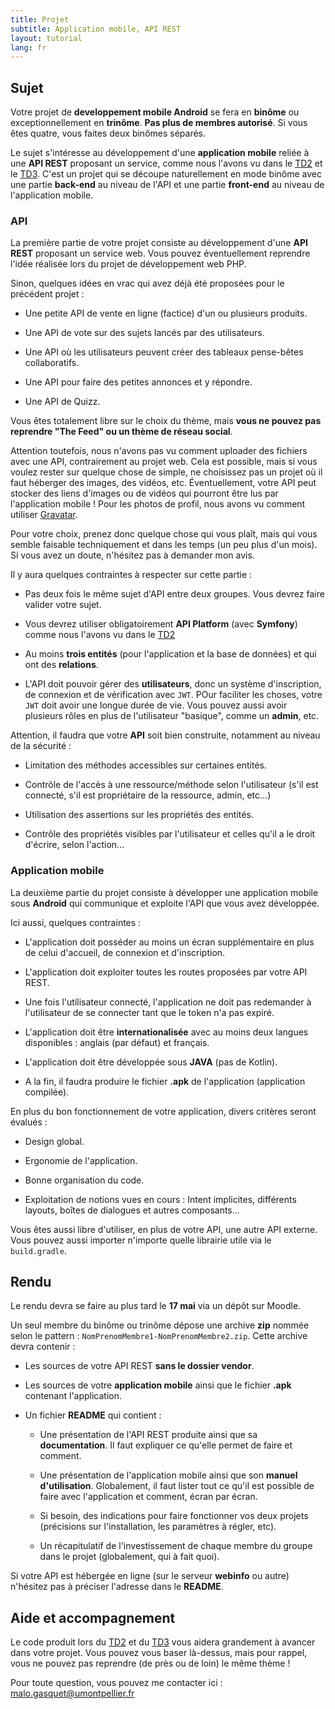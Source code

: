 ```yaml
---
title: Projet
subtitle: Application mobile, API REST
layout: tutorial
lang: fr
---
```


## Sujet

Votre projet de **developpement mobile Android** se fera en **binôme** ou exceptionnellement en **trinôme**. **Pas plus de membres autorisé**. Si vous êtes quatre, vous faites deux binômes séparés.

Le sujet s'intéresse au développement d'une **application mobile** reliée à une **API REST** proposant un service, comme nous l'avons vu dans le [TD2]({{site.baseurl}}/tutorials/tutorial2.html) et le [TD3]({{site.baseurl}}/tutorials/tutorial3.html). C'est un projet qui se découpe naturellement en mode binôme avec une partie **back-end** au niveau de l'API et une partie **front-end** au niveau de l'application mobile.

### API

La première partie de votre projet consiste au développement d'une **API REST** proposant un service web. Vous pouvez éventuellement reprendre l'idée réalisée lors du projet de développement web PHP. 

Sinon, quelques idées en vrac qui avez déjà été proposées pour le précédent projet :

* Une petite API de vente en ligne (factice) d'un ou plusieurs produits.

* Une API de vote sur des sujets lancés par des utilisateurs.

* Une API où les utilisateurs peuvent créer des tableaux pense-bêtes collaboratifs.

* Une API pour faire des petites annonces et y répondre.

* Une API de Quizz.

Vous êtes totalement libre sur le choix du thème, mais **vous ne pouvez pas reprendre "The Feed" ou un thème de réseau social**. 

Attention toutefois, nous n'avons pas vu comment uploader des fichiers avec une API, contrairement au projet web. Cela est possible, mais si vous voulez rester sur quelque chose de simple, ne choisissez pas un projet où il faut héberger des images, des vidéos, etc. Éventuellement, votre API peut stocker des liens d'images ou de vidéos qui pourront être lus par l'application mobile ! Pour les photos de profil, nous avons vu comment utiliser [Gravatar](https://fr.gravatar.com/).

Pour votre choix, prenez donc quelque chose qui vous plaît, mais qui vous semble faisable techniquement et dans les temps (un peu plus d'un mois). Si vous avez un doute, n'hésitez pas à demander mon avis.

Il y aura quelques contraintes à respecter sur cette partie :

* Pas deux fois le même sujet d'API entre deux groupes. Vous devrez faire valider votre sujet.

* Vous devrez utiliser obligatoirement **API Platform** (avec **Symfony**) comme nous l'avons vu dans le [TD2]({{site.baseurl}}/tutorials/tutorial2.html)

* Au moins **trois entités** (pour l'application et la base de données) et qui ont des **relations**.

* L'API doit pouvoir gérer des **utilisateurs**, donc un système d'inscription, de connexion et de vérification avec `JWT`. POur faciliter les choses, votre `JWT` doit avoir une longue durée de vie. Vous pouvez aussi avoir plusieurs rôles en plus de l'utilisateur "basique", comme un **admin**, etc. 

Attention, il faudra que votre **API** soit bien construite, notamment au niveau de la sécurité :

* Limitation des méthodes accessibles sur certaines entités.

* Contrôle de l'accès à une ressource/méthode selon l'utilisateur (s'il est connecté, s'il est propriétaire de la ressource, admin, etc...)

* Utilisation des assertions sur les propriétés des entités.

* Contrôle des propriétés visibles par l'utilisateur et celles qu'il a le droit d'écrire, selon l'action...

### Application mobile

La deuxième partie du projet consiste à développer une application mobile sous **Android** qui communique et exploite l'API que vous avez développée.

Ici aussi, quelques contraintes :

* L'application doit posséder au moins un écran supplémentaire en plus de celui d'accueil, de connexion et d'inscription.

* L'application doit exploiter toutes les routes proposées par votre API REST.

* Une fois l'utilisateur connecté, l'application ne doit pas redemander à l'utilisateur de se connecter tant que le token n'a pas expiré.

* L'application doit être **internationalisée** avec au moins deux langues disponibles : anglais (par défaut) et français.

* L'application doit être développée sous **JAVA** (pas de Kotlin).

* A la fin, il faudra produire le fichier **.apk** de l'application (application compilée).

En plus du bon fonctionnement de votre application, divers critères seront évalués :

* Design global.

* Ergonomie de l'application.

* Bonne organisation du code.

* Exploitation de notions vues en cours : Intent implicites, différents layouts, boîtes de dialogues et autres composants...

Vous êtes aussi libre d'utiliser, en plus de votre API, une autre API externe. Vous pouvez aussi importer n'importe quelle librairie utile via le `build.gradle`.

## Rendu

Le rendu devra se faire au plus tard le **17 mai** via un dépôt sur Moodle.

Un seul membre du binôme ou trinôme dépose une archive **zip** nommée selon le pattern : `NomPrenomMembre1-NomPrenomMembre2.zip`. Cette archive devra contenir :

* Les sources de votre API REST **sans le dossier vendor**.

* Les sources de votre **application mobile** ainsi que le fichier **.apk** contenant l'application.

* Un fichier **README** qui contient :

    * Une présentation de l'API REST produite ainsi que sa **documentation**. Il faut expliquer ce qu'elle permet de faire et comment.

    * Une présentation de l'application mobile ainsi que son **manuel d'utilisation**. Globalement, il faut lister tout ce qu'il est possible de faire avec l'application et comment, écran par écran.

    * Si besoin, des indications pour faire fonctionner vos deux projets (précisions sur l'installation, les paramètres à régler, etc).

    * Un récapitulatif de l'investissement de chaque membre du groupe dans le projet (globalement, qui à fait quoi).

Si votre API est hébergée en ligne (sur le serveur **webinfo** ou autre) n'hésitez pas à préciser l'adresse dans le **README**.

## Aide et accompagnement

Le code produit lors du [TD2]({{site.baseurl}}/tutorials/tutorial2.html) et du [TD3]({{site.baseurl}}/tutorials/tutorial3.html) vous aidera grandement à avancer dans votre projet. Vous pouvez vous baser là-dessus, mais pour rappel, vous ne pouvez pas reprendre (de près ou de loin) le même thème !

Pour toute question, vous pouvez me contacter ici : [malo.gasquet@umontpellier.fr](mailto:malo.gasquet@umontpellier.fr)